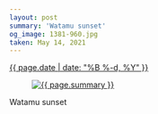 ```yaml
---
layout: post
summary: 'Watamu sunset'
og_image: 1381-960.jpg
taken: May 14, 2021
---
```


<div class="post">
 <time>
  <a href="/1381">
   {{ page.date | date: "%B %-d, %Y" }}
  </a>
 </time>
 <a href="/1381">
  <figure data-taken="5/14/2021">
   <img alt="{{ page.summary }}" sizes="(min-width: 700px) 50vw, calc(100vw - 2rem)" src="{{ site.assets_url }}/1381-480.jpg" srcset="{{ site.assets_url }}/1381-240.jpg 240w, {{ site.assets_url }}/1381-480.jpg 480w, {{ site.assets_url }}/1381-720.jpg 720w, {{ site.assets_url }}/1381-960.jpg 960w"/>
  </figure>
 </a>
 <span>
  Watamu sunset
 </span>
</div>
